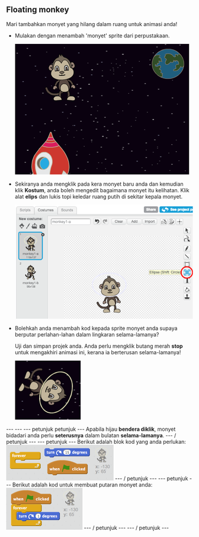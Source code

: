 ## Floating monkey

Mari tambahkan monyet yang hilang dalam ruang untuk animasi anda!

+ Mulakan dengan menambah 'monyet' sprite dari perpustakaan.
    
    ![Menambahkan sprite monyet](images/space-monkey-sprite.png)

+ Sekiranya anda mengklik pada kera monyet baru anda dan kemudian klik **Kostum**, anda boleh mengedit bagaimana monyet itu kelihatan. Klik alat **elips** dan lukis topi keledar ruang putih di sekitar kepala monyet.
    
    ![Topi keledar monyet](images/space-monkey-edit.png)

+ Bolehkah anda menambah kod kepada sprite monyet anda supaya berputar perlahan-lahan dalam lingkaran selama-lamanya?
    
    Uji dan simpan projek anda. Anda perlu mengklik butang merah **stop** untuk mengakhiri animasi ini, kerana ia berterusan selama-lamanya!
    
    ![Blok untuk monyet berputar](images/space-spin-test.png)

\--- \--- \--- petunjuk petunjuk \--- Apabila hijau **bendera diklik**, monyet bidadari anda perlu **seterusnya** dalam bulatan **selama-lamanya**. \--- / petunjuk \--- \--- petunjuk \--- Berikut adalah blok kod yang anda perlukan: ![Blocks for a spinning monkey](images/space-spin-blocks.png) \--- / petunjuk \--- \--- petunjuk \--- Berikut adalah kod untuk membuat putaran monyet anda: ![Code for a spinning monkey](images/space-spin-code.png) \--- / petunjuk \--- \--- / petunjuk \---